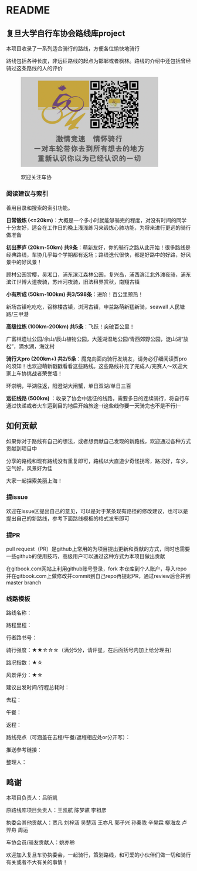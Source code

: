 # README

## 复旦大学自行车协会路线库project

本项目收录了一系列适合骑行的路线，方便各位愉快地骑行

路线包括各种长度，非远征路线的起点为邯郸或者枫林。路线的介绍中还包括曾经骑过这条路线的人的评价

<figure><img src=".gitbook/assets/车协宣传-1" alt="" width="375"><figcaption><p>欢迎关注车协</p></figcaption></figure>

### 阅读建议与索引

善用目录和搜索的索引功能。

**日常锻炼 (<=20km)**：大概是一个多小时就能够骑完的程度，对没有时间的同学十分友好，适合在工作日的晚上浅浅练习来锻炼心肺功能，为将来进行更远的骑行做准备

**初出茅庐 (20km-50km) 共9条**：萌新友好，你的骑行之路从此开始！很多路线是经典路线，车协几乎每个学期都有返场；路线迭代很快，都是好路中的好路，好风景中的好风景！

顾村公园赏樱，吴淞口，浦东滨江森林公园，复兴岛，浦西滨江北外滩夜骑，浦东滨江世博大道夜骑，苏州河夜骑，旧法租界赏秋，南翔古镇

**小有所成 (50km-100km) 共3/598条**：进阶！百公里预热！

新场古镇吃吃吃，召稼楼古镇，浏河古镇，申兰路萌新猛新骑，seawall 人民塘路/三甲港

**高级拉练 (100km-200km) 共5条**：飞跃！突破百公里！

广富林遗址公园/佘山/辰山植物公园，大莲湖湿地公园/青西郊野公园，淀山湖“放松”，滴水湖，海沈村

**骑行大pro (200km+) 共2/5条**：魔鬼向面向骑行发烧友，请务必仔细阅读贾pro的须知！也欢迎萌新戳戳看看这些路线。这些路线补充了完成人/完赛人～欢迎大家上车协挑战者荣誉墙！

环崇明，平湖往返，阳澄湖大闸蟹，单日双湖/单日三百

**远征线路 (500km)** ：收录了协会中远征的线路，需要多日的连续骑行，将自行车通过快递或者火车运到目的地后开始旅途~~（这些线你要一天骑完也不是不行）~~



## 如何贡献

如果你对于路线有自己的想法，或者想贡献自己发现的新路线，欢迎通过各种方式贡献到项目中

分享的路线和现有路线没有重复即可，路线以大直道少奇怪拐弯，路况好，车少，空气好，风景好为佳

大家一起探索美丽上海！

### 提issue

欢迎在issue区提出自己的意见，可以是对于某条现有路径的修改建议，也可以是提出自己的新路线，参考下面路线模板的格式发布即可

### 提PR

pull request（PR）是github上常用的为项目提出更新和贡献的方式，同时也需要一些github的使用技巧，高级用户可以通过这种方式为本项目做出贡献

在gitbook.com网站上利用github账号登录，fork 本仓库到个人账户，导入repo并在gitbook.com上做修改并commit到自己repo再提起PR，通过review后合并到master branch

### 线路模板

路线名称：

路程里程：

行者路书号：

骑行强度：★★☆☆☆（满分5分，请评星，在后面括号内加上给分理由）

路况指数：★☆

风景评分：★☆

建议出发时间/行程总耗时：

去程：

午餐：

返程：

路线亮点（可涵盖在去程/午餐/返程相应处or分开写）：

推送参考链接：

整理人：



## 鸣谢

本项目负责人：吕昕凯

原路线库项目负责人：王凯航 陈梦骐 李祖彦

执委会其他贡献人：贾凡 刘梓涵 吴楚涵 王亦凡 郭子兴 孙秦陇 辛昊霖 柳海龙 卢羿舟 周运

车协会员/骑友贡献人：姚亦舲

欢迎加入复旦车协执委会，一起骑行，策划路线，和可爱的小伙伴们做一切和骑行有关或者不大有关的事情！






